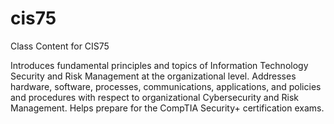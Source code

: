 # cis75
Class Content for CIS75

Introduces fundamental principles and topics of Information Technology Security and Risk Management at the organizational level. Addresses hardware, software, processes, communications, applications, and policies and procedures with respect to organizational Cybersecurity and Risk Management. Helps prepare for the CompTIA Security+ certification exams.
